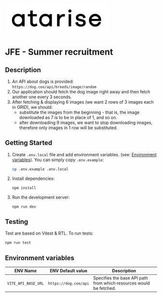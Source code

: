 

![](./src/assets/logo.png)

# JFE - Summer recruitment

## Description

1. An API about dogs is provided: `https://dog.ceo/api/breeds/image/random`
2. Our application should fetch the dog image right away and then fetch another one every 3 seconds.
3. After fetching & displaying 6 images (we want 2 rows of 3 images each in GRID), we should:
   - substitute the images from the beginning - that is, the image downloaded as 7 is to be in place of 1, and so on.
   - after downloading 9 images, we want to stop downloading images, therefore only images in 1 row will be substituted.

## Getting Started

1. Create `.env.local` file and add environment variables. (see: [Environment variables]('#environment-variables')). You can simply copy `.env.example`:

    ```bash
    cp .env.example .env.local
    ```

2. Install dependencies:

   ```bash
   npm install
   ```

3. Run the development server:

   ```bash
   npm run dev
   ```

## Testing

Test are based on Vitest & RTL. To run tests:

```bash  
npm run test
```

## Environment variables

| ENV Name                  | ENV Default value | Description                                                                                                                                                                                                                                                                                            |
| ------------------------- | ---------------------------- | ------------------------------------------------------------------------------------------------------------------------------------------------------------------------------------------------------------------------------------------------------------------------------------------------------ |
| `VITE_API_BASE_URL`             | `https://dog.ceo/api` | Specifies the base API path from which resources would be fetched.                                                        |